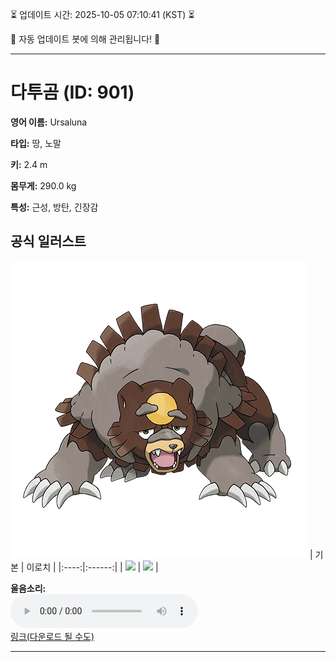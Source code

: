
⏳ 업데이트 시간: 2025-10-05 07:10:41 (KST) ⏳

🤖 자동 업데이트 봇에 의해 관리됩니다! 🤖

---

# 다투곰 (ID: 901)
**영어 이름:** Ursaluna

**타입:** 땅, 노말

**키:** 2.4 m

**몸무게:** 290.0 kg

**특성:** 근성, 방탄, 긴장감

## 공식 일러스트
![](https://raw.githubusercontent.com/PokeAPI/sprites/master/sprites/pokemon/other/official-artwork/901.png)
| 기본 | 이로치 |
|:----:|:------:|
| <img src="http://play.pokemonshowdown.com/sprites/ani/ursaluna.gif" width="200"> | <img src="http://play.pokemonshowdown.com/sprites/ani-shiny/ursaluna.gif" width="200"> |

**울음소리:**<br><audio controls src="https://raw.githubusercontent.com/PokeAPI/cries/main/cries/pokemon/latest/901.ogg"></audio><br> [링크(다운로드 될 수도)](https://raw.githubusercontent.com/PokeAPI/cries/main/cries/pokemon/latest/901.ogg)


---
